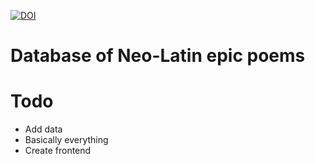 [![DOI](https://zenodo.org/badge/324364381.svg)](https://zenodo.org/badge/latestdoi/324364381)

# Database of Neo-Latin epic poems

# Todo

* Add data
* Basically everything
* Create frontend 
